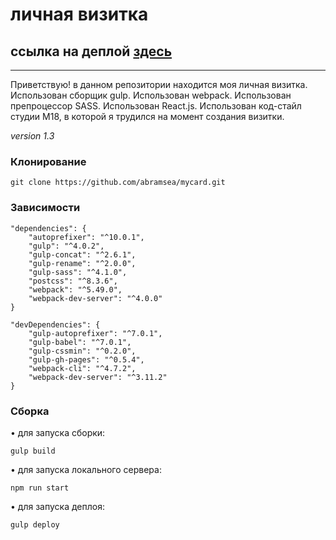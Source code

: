 # личная визитка
## ссылка на деплой [здесь](https://abramsea.github.io/mycard/)

---

Приветствую! в данном репозитории находится моя личная визитка.
Использован сборщик gulp.
Использован webpack.
Использован препроцессор SASS.
Использован React.js.
Использован код-стайл студии М18, в которой я трудился на момент создания визитки.

_version 1.3_

### Клонирование

    git clone https://github.com/abramsea/mycard.git

### Зависимости

    "dependencies": {
        "autoprefixer": "^10.0.1",
        "gulp": "^4.0.2",
        "gulp-concat": "^2.6.1",
        "gulp-rename": "^2.0.0",
        "gulp-sass": "^4.1.0",
        "postcss": "^8.3.6",
        "webpack": "^5.49.0",
        "webpack-dev-server": "^4.0.0"
    }

    "devDependencies": {
        "gulp-autoprefixer": "^7.0.1",
        "gulp-babel": "^7.0.1",
        "gulp-cssmin": "^0.2.0",
        "gulp-gh-pages": "^0.5.4",
        "webpack-cli": "^4.7.2",
        "webpack-dev-server": "^3.11.2"
    }

    
### Сборка

&bull; для запуска сборки:

    gulp build

&bull; для запуска локального сервера:

    npm run start

&bull; для запуска деплоя:

    gulp deploy